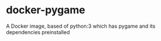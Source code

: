 # docker-pygame
A Docker image, based of python:3 which has pygame and its dependencies preinstalled
